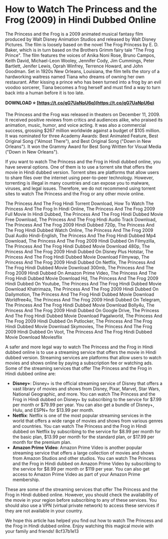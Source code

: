 
 
# How to Watch The Princess and the Frog (2009) in Hindi Dubbed Online
 
The Princess and the Frog is a 2009 animated musical fantasy film produced by Walt Disney Animation Studios and released by Walt Disney Pictures. The film is loosely based on the novel The Frog Princess by E. D. Baker, which is in turn based on the Brothers Grimm fairy tale "The Frog Prince". The film features the voices of Anika Noni Rose, Bruno Campos, Keith David, Michael-Leon Wooley, Jennifer Cody, Jim Cummings, Peter Bartlett, Jenifer Lewis, Oprah Winfrey, Terrence Howard, and John Goodman. Set in 1920s New Orleans, Louisiana, the film tells the story of a hardworking waitress named Tiana who dreams of owning her own restaurant. After kissing a prince who has been turned into a frog by an evil voodoo sorcerer, Tiana becomes a frog herself and must find a way to turn back into a human before it is too late.
 
**DOWNLOAD ⭐ [https://t.co/qG7UaNpU6q](https://t.co/qG7UaNpU6q)**


 
The Princess and the Frog was released in theaters on December 11, 2009. It received positive reviews from critics and audiences alike, who praised its animation, music, humor, and voice acting. It was also a commercial success, grossing $267 million worldwide against a budget of $105 million. It was nominated for three Academy Awards: Best Animated Feature, Best Original Song ("Almost There"), and Best Original Song ("Down in New Orleans"). It won the Grammy Award for Best Song Written for Visual Media ("Down in New Orleans").
 
If you want to watch The Princess and the Frog in Hindi dubbed online, you have several options. One of them is to use a torrent site that offers the movie in Hindi dubbed version. Torrent sites are platforms that allow users to share files over the internet using peer-to-peer technology. However, torrenting is illegal in many countries and can expose you to malware, viruses, and legal issues. Therefore, we do not recommend using torrent sites to watch The Princess and the Frog or any other movie online.
 
The Princess And The Frog Hindi Torrent Download,  How To Watch The Princess And The Frog In Hindi Online,  The Princess And The Frog 2009 Full Movie In Hindi Dubbed,  The Princess And The Frog Hindi Dubbed Movie Free Download,  The Princess And The Frog Hindi Audio Track Download,  The Princess And The Frog 2009 Hindi Dubbed 720p,  The Princess And The Frog Hindi Dubbed Watch Online,  The Princess And The Frog 2009 Dual Audio Hindi-English,  The Princess And The Frog Hindi Dubbed Mp4 Download,  The Princess And The Frog 2009 Hindi Dubbed On Filmyzilla,  The Princess And The Frog Hindi Dubbed Movie Download 480p,  The Princess And The Frog 2009 Hindi Dubbed On Disney Plus Hotstar,  The Princess And The Frog Hindi Dubbed Movie Download Filmywap,  The Princess And The Frog 2009 Hindi Dubbed On Netflix,  The Princess And The Frog Hindi Dubbed Movie Download 300mb,  The Princess And The Frog 2009 Hindi Dubbed On Amazon Prime Video,  The Princess And The Frog Hindi Dubbed Movie Download Hd,  The Princess And The Frog 2009 Hindi Dubbed On Youtube,  The Princess And The Frog Hindi Dubbed Movie Download Khatrimaza,  The Princess And The Frog 2009 Hindi Dubbed On Dailymotion,  The Princess And The Frog Hindi Dubbed Movie Download Worldfree4u,  The Princess And The Frog 2009 Hindi Dubbed On Telegram,  The Princess And The Frog Hindi Dubbed Movie Download Bolly4u,  The Princess And The Frog 2009 Hindi Dubbed On Google Drive,  The Princess And The Frog Hindi Dubbed Movie Download Pagalworld,  The Princess And The Frog 2009 Hindi Dubbed On Putlocker,  The Princess And The Frog Hindi Dubbed Movie Download Skymovies,  The Princess And The Frog 2009 Hindi Dubbed On Voot,  The Princess And The Frog Hindi Dubbed Movie Download Moviesflix
 
A safer and more legal way to watch The Princess and the Frog in Hindi dubbed online is to use a streaming service that offers the movie in Hindi dubbed version. Streaming services are platforms that allow users to watch movies and shows online by paying a subscription fee or watching ads. Some of the streaming services that offer The Princess and the Frog in Hindi dubbed online are:
 
- **Disney+**: Disney+ is the official streaming service of Disney that offers a vast library of movies and shows from Disney, Pixar, Marvel, Star Wars, National Geographic, and more. You can watch The Princess and the Frog in Hindi dubbed on Disney+ by subscribing to the service for $7.99 per month or $79.99 per year. You can also get a bundle of Disney+, Hulu, and ESPN+ for $13.99 per month.
- **Netflix**: Netflix is one of the most popular streaming services in the world that offers a wide range of movies and shows from various genres and countries. You can watch The Princess and the Frog in Hindi dubbed on Netflix by subscribing to the service for $8.99 per month for the basic plan, $13.99 per month for the standard plan, or $17.99 per month for the premium plan.
- **Amazon Prime Video**: Amazon Prime Video is another popular streaming service that offers a large collection of movies and shows from Amazon Studios and other studios. You can watch The Princess and the Frog in Hindi dubbed on Amazon Prime Video by subscribing to the service for $8.99 per month or $119 per year. You can also get access to Amazon Prime Video as part of your Amazon Prime membership.

These are some of the streaming services that offer The Princess and the Frog in Hindi dubbed online. However, you should check the availability of the movie in your region before subscribing to any of these services. You should also use a VPN (virtual private network) to access these services if they are not available in your country.
 
We hope this article has helped you find out how to watch The Princess and the Frog in Hindi dubbed online. Enjoy watching this magical movie with your family and friends!
 8cf37b1e13
 
